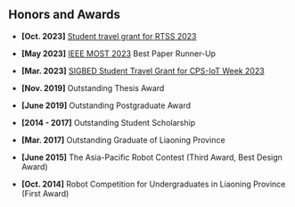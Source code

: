 ## Honors and Awards
- **[Oct. 2023]** <a href="https://2023.rtss.org/student-travel-grants/" target="_blank">Student travel grant for RTSS 2023</a>
- **[May 2023]** <a href="http://ieeemobility.org/MOST2023/" target="_blank"> IEEE MOST 2023</a> Best Paper Runner-Up
- **[Mar. 2023]** <a href="https://cps-iot-week2023.cs.utsa.edu/files/flyer-2023-SIGBED%20CPS-IoT%20Week%202023%20Student%20Travel%20Grants.pdf" target="_blank">SIGBED Student Travel Grant for CPS-IoT Week 2023</a>

- **[Nov. 2019]** Outstanding Thesis Award
- **[June 2019]** Outstanding Postgraduate Award

- **[2014 - 2017]** Outstanding Student Scholarship
- **[Mar. 2017]** Outstanding Graduate of Liaoning Province
- **[June 2015]** The Asia-Pacific Robot Contest (Third Award, Best Design Award)
- **[Oct. 2014]** Robot Competition for Undergraduates in Liaoning Province (First Award)